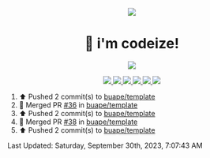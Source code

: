 <p align="center">
    <img src="https://avatars.githubusercontent.com/u/63158950?s=400&u=dd76c829ae30921e131dcbe7c830dc368e2d6e8a&v=4" />
</p>

<h1 align="center">
    👋 i'm codeize!
</h1>

<p align="center">
  <a href="https://skillicons.dev">
    <img align="center" src="https://skillicons.dev/icons?i=discord,bots,ts,nodejs,mysql,postgresql,react,nextjs,tailwindcss" />
  </a>
</p>

<p align="center">
  <a href="https://discord.com/users/668423998777982997">
    <img src="https://nocache.advaith.workers.dev?url=https://img.shields.io/endpoint?url=https://dev.discordprofiles.me/api/badge/status/668423998777982997?simple=true" />
    <img src="https://nocache.advaith.workers.dev?url=https://img.shields.io/endpoint?url=https://dev.discordprofiles.me/api/badge/vscode/668423998777982997" />
    <img src="https://nocache.advaith.workers.dev?url=https://img.shields.io/endpoint?url=https://dev.discordprofiles.me/api/badge/playing/668423998777982997" />
    <img src="https://nocache.advaith.workers.dev?url=https://img.shields.io/endpoint?url=https://dev.discordprofiles.me/api/badge/spotify/668423998777982997" />
    <img src="https://komarev.com/ghpvc/?username=codeize" />
    <img src="https://hits.link/hits?url=https%3A%2F%2Fgithub.com%2FCodeize" />
  </a>
</p>

<!--RECENT_ACTIVITY:start-->
1. ⬆️ Pushed 2 commit(s) to [buape/template](https://github.com/buape/template)<br>
2. 🎉 Merged PR [#36](https://github.com/buape/template/pull/36) in [buape/template](https://github.com/buape/template)<br>
3. ⬆️ Pushed 2 commit(s) to [buape/template](https://github.com/buape/template)<br>
4. 🎉 Merged PR [#38](https://github.com/buape/template/pull/38) in [buape/template](https://github.com/buape/template)<br>
5. ⬆️ Pushed 2 commit(s) to [buape/template](https://github.com/buape/template)<br>
<!--RECENT_ACTIVITY:end-->

<!--RECENT_ACTIVITY:last_update-->
Last Updated: Saturday, September 30th, 2023, 7:07:43 AM
<!--RECENT_ACTIVITY:last_update_end-->
